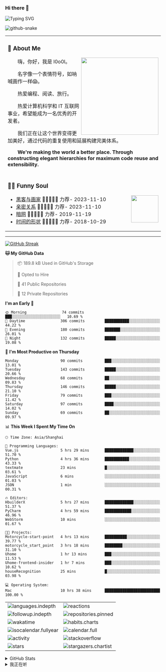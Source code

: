 ### Hi there 👋

![Typing SVG](https://readme-typing-svg.demolab.com?font=Fira+Code&pause=1000&color=0081FF&center=true&vCenter=true&random=false&width=435&lines=Full+Stack+Web+Developer;Always+learning+new+things%EF%BC%81)

[//]: # (![暗色]&#40;https://raw.githubusercontent.com/ol0o0lo/ol0o0lo/output/github-contribution-grid-snake-dark.svg&#41;)

[//]: # (![暗色]&#40;https://raw.githubusercontent.com/ol0o0lo/ol0o0lo/output/github-contribution-grid-snake-dark.svg&#41;)

<picture>
  <source media="(prefers-color-scheme: dark)" srcset="https://cdn.jsdelivr.net/gh/ol0o0lo/ol0o0lo@output/github-contribution-grid-snake-dark.svg" />
  <source media="(prefers-color-scheme: light)" srcset="https://cdn.jsdelivr.net/gh/ol0o0lo/ol0o0lo@output/github-contribution-grid-snake.svg" />
  <img alt="github-snake" src="github-snake.svg" />
</picture>


<table>

<tr><td>

### 🤺 About Me

<img align="right" width="250" src="https://spotify-github-profile.vercel.app/api/view?uid=31dufxqboi6rzm4vnu3o5zbsa7zq&cover_image=false&theme=default&show_offline=true&background_color=121212&interchange=false&bar_color_cover=true" />

<p>&emsp;&emsp;嗨，你好，我是 l0o0l。</p>
<p>&emsp;&emsp;名字像一个表情符号，如呐喊画作一样😱。</p>
<p>&emsp;&emsp;热爱编程、阅读、旅行。</p>
<p>&emsp;&emsp;热爱计算机科学和 IT 互联网事业，希望能成为一名优秀的开发者。</p>
<p>&emsp;&emsp;我们正在让这个世界变得更加美好，通过代码的重复使用和延展构建完美体系。</p>
<p>&emsp;&emsp;<strong>We're making the world a better place. Through constructing elegant hierarchies for maximum code reuse and extensibility.</strong></p>

</td></tr>


<tr><td>

### 🤾‍♂️ Funny Soul

<img align="right" width="88" src="https://cdn.jsdelivr.net/gh/sun0225SUN/sun0225SUN/assets/images/artist.png" />

<!-- START_SECTION:douban -->
* <a href='https://book.douban.com/subject/6021440/' target='_blank'>黑客与画家</a> 🌟🌟🌟🌟🌟 力荐- 2023-11-10
* <a href='https://book.douban.com/subject/26585065/' target='_blank'>亲密关系</a> 🌟🌟🌟🌟🌟 力荐- 2023-11-10
* <a href='https://music.douban.com/subject/30187654/' target='_blank'>暗网</a> 🌟🌟🌟🌟🌟 力荐- 2019-11-19
* <a href='http://movie.douban.com/subject/1292365/' target='_blank'>时间的形状</a> 🌟🌟🌟🌟🌟 力荐- 2018-10-29

<!-- END_SECTION:douban -->

</td></tr>


</table>


---

[//]: # (### 我的打卡)


[![GitHub Streak](https://streak-stats.demolab.com?user=ol0o0lo&theme=transparent&locale=zh_Hans&date_format=%5BY.%5Dn.j&mode=weekly)](https://git.io/streak-stats)


<!--START_SECTION:waka-->
**🐱 My GitHub Data** 

> 📦 189.8 kB Used in GitHub's Storage 
 > 
> 💼 Opted to Hire
 > 
> 📜 41 Public Repositories 
 > 
> 🔑 12 Private Repositories 
 > 
**I'm an Early 🐤** 

```text
🌞 Morning                74 commits          ███░░░░░░░░░░░░░░░░░░░░░░   10.69 % 
🌆 Daytime                306 commits         ███████████░░░░░░░░░░░░░░   44.22 % 
🌃 Evening                180 commits         ███████░░░░░░░░░░░░░░░░░░   26.01 % 
🌙 Night                  132 commits         █████░░░░░░░░░░░░░░░░░░░░   19.08 % 
```
📅 **I'm Most Productive on Thursday** 

```text
Monday                   90 commits          ███░░░░░░░░░░░░░░░░░░░░░░   13.01 % 
Tuesday                  143 commits         █████░░░░░░░░░░░░░░░░░░░░   20.66 % 
Wednesday                68 commits          ██░░░░░░░░░░░░░░░░░░░░░░░   09.83 % 
Thursday                 146 commits         █████░░░░░░░░░░░░░░░░░░░░   21.10 % 
Friday                   79 commits          ███░░░░░░░░░░░░░░░░░░░░░░   11.42 % 
Saturday                 97 commits          ████░░░░░░░░░░░░░░░░░░░░░   14.02 % 
Sunday                   69 commits          ██░░░░░░░░░░░░░░░░░░░░░░░   09.97 % 
```


📊 **This Week I Spent My Time On** 

```text
🕑︎ Time Zone: Asia/Shanghai

💬 Programming Languages: 
Vue.js                   5 hrs 29 mins       █████████████░░░░░░░░░░░░   51.70 % 
Python                   4 hrs 36 mins       ███████████░░░░░░░░░░░░░░   43.33 % 
textmate                 23 mins             █░░░░░░░░░░░░░░░░░░░░░░░░   03.61 % 
JavaScript               6 mins              ░░░░░░░░░░░░░░░░░░░░░░░░░   01.03 % 
JSON                     1 min               ░░░░░░░░░░░░░░░░░░░░░░░░░   00.31 % 

🔥 Editors: 
HbuilderX                5 hrs 27 mins       █████████████░░░░░░░░░░░░   51.37 % 
PyCharm                  4 hrs 59 mins       ████████████░░░░░░░░░░░░░   46.96 % 
WebStorm                 10 mins             ░░░░░░░░░░░░░░░░░░░░░░░░░   01.67 % 

🐱‍💻 Projects: 
Motorcycle-start-point   4 hrs 13 mins       ██████████░░░░░░░░░░░░░░░   39.77 % 
motorcycle_start_point   3 hrs 18 mins       ████████░░░░░░░░░░░░░░░░░   31.10 % 
Uhome                    1 hr 13 mins        ███░░░░░░░░░░░░░░░░░░░░░░   11.53 % 
Uhome-frontend-insider   1 hr 7 mins         ███░░░░░░░░░░░░░░░░░░░░░░   10.62 % 
houseRecognition         25 mins             █░░░░░░░░░░░░░░░░░░░░░░░░   03.98 % 

💻 Operating System: 
Mac                      10 hrs 38 mins      █████████████████████████   100.00 % 
```


<!--END_SECTION:waka-->


<!-- second form 第二个表格 -->
<table>
  <tr>
    <td><img src="https://cdn.jsdelivr.net/gh/ol0o0lo/ol0o0lo/github-metrics/languages.indepth.svg" alt="languages.indepth" /></td>
    <td><img src="https://cdn.jsdelivr.net/gh/ol0o0lo/ol0o0lo/github-metrics/reactions.svg" alt="reactions" /></td>
  </tr>
  <tr>
    <td><img src="https://cdn.jsdelivr.net/gh/ol0o0lo/ol0o0lo/github-metrics/followup.indepth.svg" alt="followup.indepth" /></td>
    <td><img src="https://cdn.jsdelivr.net/gh/ol0o0lo/ol0o0lo/github-metrics/repositories.pinned.svg" alt="repositories.pinned" /></td>
  </tr>
  <tr>
    <td><img src="https://cdn.jsdelivr.net/gh/ol0o0lo/ol0o0lo/github-metrics/wakatime.svg" alt="wakatime" /></td>
    <td><img src="https://cdn.jsdelivr.net/gh/ol0o0lo/ol0o0lo/github-metrics/habits.charts.svg" alt="habits.charts" /></td>
  </tr>
  <tr>
    <td><img src="https://cdn.jsdelivr.net/gh/ol0o0lo/ol0o0lo/github-metrics/isocalendar.fullyear.svg" alt="isocalendar.fullyear" /></td>
    <td><img src="https://cdn.jsdelivr.net/gh/ol0o0lo/ol0o0lo/github-metrics/calendar.full.svg" alt="calendar.full" /></td>
  </tr>
  <tr>
    <td><img src="https://cdn.jsdelivr.net/gh/ol0o0lo/ol0o0lo/github-metrics/activity.svg" alt="activity" /></td>
    <td><img src="https://cdn.jsdelivr.net/gh/ol0o0lo/ol0o0lo/github-metrics/stackoverflow.svg" alt="stackoverflow" /></td>
  </tr>
  <tr>
    <td><img src="https://cdn.jsdelivr.net/gh/ol0o0lo/ol0o0lo/github-metrics/stars.svg" alt="stars" /></td>
    <td><img src="https://cdn.jsdelivr.net/gh/ol0o0lo/ol0o0lo/github-metrics/stargazers.chartist.svg" alt="stargazers.chartist" /></td>
  </tr>
</table>

[//]: # (<details>)

[//]: # (  <summary>:zap: GitHub WakaTime</summary>)

[//]: # (</details>)


<details>
  <summary> GitHub Stats</summary>

[//]: # (![ol0o0lo's GitHub stats]&#40;https://readme-stats.l0o0l.cn/api/top-langs?username=ol0o0lo&theme=graywhite&hide=css&hide_progress=true&locale=cn&#41;)

[//]: # ()
[//]: # (![ol0o0lo's GitHub stats]&#40;https://readme-stats.l0o0l.cn/api/?username=ol0o0lo&theme=graywhite&hide=prs,issues,contribs&locale=cn&#41;)

  <img alt="ol0o0lo's GitHub Stats" src="https://github-readme-activity-graph.vercel.app/graph?username=ol0o0lo&theme=high-contrast&hide_title=flase&radius=16" />

</details>

<details>
  <summary>我正在听</summary>

[![spotify-github-profile](https://spotify-github-profile.vercel.app/api/view?uid=31dufxqboi6rzm4vnu3o5zbsa7zq&cover_image=true&theme=default&show_offline=false&background_color=121212&interchange=false&bar_color=53b14f&bar_color_cover=true)](https://github.com/kittinan/spotify-github-profile)

</details>
